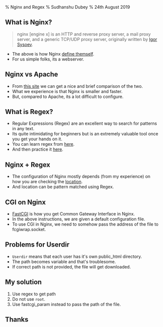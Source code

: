 % Nginx and Regex 
% Sudhanshu Dubey
% 24th August 2019

## What is Nginx?

> nginx [engine x] is an HTTP and reverse proxy server, a mail proxy server, and a generic TCP/UDP proxy server, originally written by [Igor Sysoev](http://sysoev.ru/en/).

- The above is how Nginx [define themself](https://nginx.org/en/).
- For us simple folks, its a webserver.

## Nginx vs Apache

- From [this site](https://www.hostingadvice.com/how-to/nginx-vs-apache/) we can get a nice and brief comparison of the two.
- What we experience is that Nginx is smaller and faster.
- But, compared to Apache, its a lot difficult to configure.

## What is Regex?

- Regular Expressions (Regex) are an excellent way to search for patterns in any text.
- Its quite intimidating for beginners but is an extremely valuable tool once you get your hands on it.
- You can learn regex from [here](https://medium.com/factory-mind/regex-tutorial-a-simple-cheatsheet-by-examples-649dc1c3f285?source=email-f233d69a16f5-1565139564660-digest.reader------0-49------------------b13881b2_1fc2_470c_af03_4868c26244c7-1).
- And then practice it [here](https://regex101.com/).

## Nginx + Regex

- The configuration of Nginx mostly depends (from my experience) on how you are checking the [location](https://nginx.org/en/docs/http/ngx_http_core_module.html#location).
- And location can be pattern matched using Regex.

## CGI on Nginx

- [FastCGI](https://www.nginx.com/resources/wiki/start/topics/examples/fcgiwrap/) is how you get Common Gateway Interface in Nginx.
- In the above instructions, we are given a default configuration file.
- To use CGI in Nginx, we need to somehow pass the address of the file to fcgiwrap.socket.

## Problems for Userdir

- ``Userdir`` means that each user has it's own public_html directory.
- The path becomes variable and that's troublesome.
- If correct path is not provided, the file will get downloaded.

## My solution

1. Use regex to get path
1. Do not use ``root``.
1. Use fastcgi_param instead to pass the path of the file.

## Thanks
